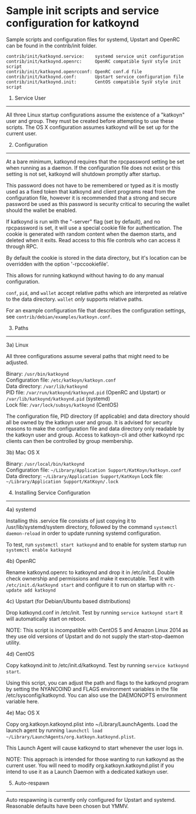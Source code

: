 Sample init scripts and service configuration for katkoynd
==========================================================

Sample scripts and configuration files for systemd, Upstart and OpenRC
can be found in the contrib/init folder.

    contrib/init/katkoynd.service:    systemd service unit configuration
    contrib/init/katkoynd.openrc:     OpenRC compatible SysV style init script
    contrib/init/katkoynd.openrcconf: OpenRC conf.d file
    contrib/init/katkoynd.conf:       Upstart service configuration file
    contrib/init/katkoynd.init:       CentOS compatible SysV style init script

1. Service User
---------------------------------

All three Linux startup configurations assume the existence of a "katkoyn" user
and group.  They must be created before attempting to use these scripts.
The OS X configuration assumes katkoynd will be set up for the current user.

2. Configuration
---------------------------------

At a bare minimum, katkoynd requires that the rpcpassword setting be set
when running as a daemon.  If the configuration file does not exist or this
setting is not set, katkoynd will shutdown promptly after startup.

This password does not have to be remembered or typed as it is mostly used
as a fixed token that katkoynd and client programs read from the configuration
file, however it is recommended that a strong and secure password be used
as this password is security critical to securing the wallet should the
wallet be enabled.

If katkoynd is run with the "-server" flag (set by default), and no rpcpassword is set,
it will use a special cookie file for authentication. The cookie is generated with random
content when the daemon starts, and deleted when it exits. Read access to this file
controls who can access it through RPC.

By default the cookie is stored in the data directory, but it's location can be overridden
with the option '-rpccookiefile'.

This allows for running katkoynd without having to do any manual configuration.

`conf`, `pid`, and `wallet` accept relative paths which are interpreted as
relative to the data directory. `wallet` *only* supports relative paths.

For an example configuration file that describes the configuration settings,
see `contrib/debian/examples/katkoyn.conf`.

3. Paths
---------------------------------

3a) Linux

All three configurations assume several paths that might need to be adjusted.

Binary:              `/usr/bin/katkoynd`  
Configuration file:  `/etc/katkoyn/katkoyn.conf`  
Data directory:      `/var/lib/katkoynd`  
PID file:            `/var/run/katkoynd/katkoynd.pid` (OpenRC and Upstart) or `/var/lib/katkoynd/katkoynd.pid` (systemd)  
Lock file:           `/var/lock/subsys/katkoynd` (CentOS)  

The configuration file, PID directory (if applicable) and data directory
should all be owned by the katkoyn user and group.  It is advised for security
reasons to make the configuration file and data directory only readable by the
katkoyn user and group.  Access to katkoyn-cli and other katkoynd rpc clients
can then be controlled by group membership.

3b) Mac OS X

Binary:              `/usr/local/bin/katkoynd`  
Configuration file:  `~/Library/Application Support/KatKoyn/katkoyn.conf`  
Data directory:      `~/Library/Application Support/KatKoyn`
Lock file:           `~/Library/Application Support/KatKoyn/.lock`

4. Installing Service Configuration
-----------------------------------

4a) systemd

Installing this .service file consists of just copying it to
/usr/lib/systemd/system directory, followed by the command
`systemctl daemon-reload` in order to update running systemd configuration.

To test, run `systemctl start katkoynd` and to enable for system startup run
`systemctl enable katkoynd`

4b) OpenRC

Rename katkoynd.openrc to katkoynd and drop it in /etc/init.d.  Double
check ownership and permissions and make it executable.  Test it with
`/etc/init.d/katkoynd start` and configure it to run on startup with
`rc-update add katkoynd`

4c) Upstart (for Debian/Ubuntu based distributions)

Drop katkoynd.conf in /etc/init.  Test by running `service katkoynd start`
it will automatically start on reboot.

NOTE: This script is incompatible with CentOS 5 and Amazon Linux 2014 as they
use old versions of Upstart and do not supply the start-stop-daemon utility.

4d) CentOS

Copy katkoynd.init to /etc/init.d/katkoynd. Test by running `service katkoynd start`.

Using this script, you can adjust the path and flags to the katkoynd program by
setting the NYANCOIND and FLAGS environment variables in the file
/etc/sysconfig/katkoynd. You can also use the DAEMONOPTS environment variable here.

4e) Mac OS X

Copy org.katkoyn.katkoynd.plist into ~/Library/LaunchAgents. Load the launch agent by
running `launchctl load ~/Library/LaunchAgents/org.katkoyn.katkoynd.plist`.

This Launch Agent will cause katkoynd to start whenever the user logs in.

NOTE: This approach is intended for those wanting to run katkoynd as the current user.
You will need to modify org.katkoyn.katkoynd.plist if you intend to use it as a
Launch Daemon with a dedicated katkoyn user.

5. Auto-respawn
-----------------------------------

Auto respawning is currently only configured for Upstart and systemd.
Reasonable defaults have been chosen but YMMV.
